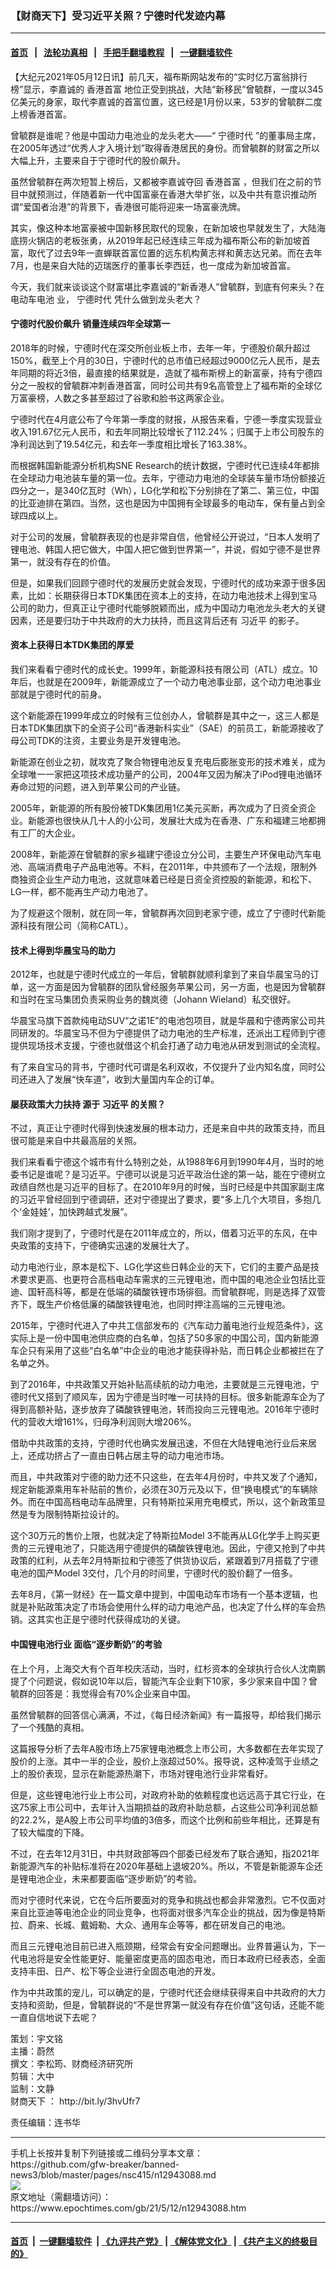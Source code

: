 ### 【财商天下】受习近平关照？宁德时代发迹内幕
------------------------

#### [首页](https://github.com/gfw-breaker/banned-news3/blob/master/README.md) &nbsp;&nbsp;|&nbsp;&nbsp; [法轮功真相](https://github.com/begood0513/basic/blob/master/README.md)  &nbsp;&nbsp;|&nbsp;&nbsp; [手把手翻墙教程](https://github.com/gfw-breaker/guides/wiki)  &nbsp;&nbsp;|&nbsp;&nbsp; [一键翻墙软件](https://github.com/gfw-breaker/nogfw/blob/master/README.md)  



<div><p>
 【大纪元2021年05月12日讯】前几天，福布斯网站发布的“实时亿万富翁排行榜”显示，李嘉诚的
 <ok href="https://www.epochtimes.com/gb/tag/%E9%A6%99%E6%B8%AF%E9%A6%96%E5%AF%8C.html">
  香港首富
 </ok>
 地位正受到挑战，大陆“新移民”曾毓群，一度以345亿美元的身家，取代李嘉诚的首富位置，这已经是1月份以来，53岁的曾毓群二度上榜香港首富。
</p>
<p>
 曾毓群是谁呢？他是中国动力电池业的龙头老大——“
 <ok href="https://www.epochtimes.com/gb/tag/%E5%AE%81%E5%BE%B7%E6%97%B6%E4%BB%A3.html">
  宁德时代
 </ok>
 ”的董事局主席，在2005年透过“优秀人才入境计划”取得香港居民的身份。而曾毓群的财富之所以大幅上升，主要来自于宁德时代的股价飙升。
</p>
<p>
 虽然曾毓群在两次短暂上榜后，又都被李嘉诚夺回
 <ok href="https://www.epochtimes.com/gb/tag/%E9%A6%99%E6%B8%AF%E9%A6%96%E5%AF%8C.html">
  香港首富
 </ok>
 ，但我们在之前的节目中就预测过，伴随着新一代中国富豪在香港大举扩张，以及中共有意识推动所谓“爱国者治港”的背景下，香港很可能将迎来一场富豪洗牌。
</p>
<p>
 其实，像这种本地富豪被中国新移民取代的现象，在新加坡也早就发生了，大陆海底捞火锅店的老板张勇，从2019年起已经连续三年成为福布斯公布的新加坡首富，取代了过去9年一直蝉联首富位置的远东机构黄志祥和黄志达兄弟。而在去年7月，也是来自大陆的迈瑞医疗的董事长李西廷，也一度成为新加坡首富。
</p>
<p>
 今天，我们就来谈谈这个财富堪比李嘉诚的“新香港人”曾毓群，到底有何来头？在
 <ok href="https://www.epochtimes.com/gb/tag/%E7%94%B5%E5%8A%A8%E8%BD%A6%E7%94%B5%E6%B1%A0.html">
  电动车电池
 </ok>
 业，
 <ok href="https://www.epochtimes.com/gb/tag/%E5%AE%81%E5%BE%B7%E6%97%B6%E4%BB%A3.html">
  宁德时代
 </ok>
 凭什么做到龙头老大？
</p>
<p>
</p>
<h4>
 宁德时代股价飙升 销量连续四年全球第一
</h4>
<p>
 2018年的时候，宁德时代在深交所创业板上市，去年一年，宁德股价飙升超过150%，截至上个月的30日，宁德时代的总市值已经超过9000亿元人民币，是去年同期的将近3倍，最直接的结果就是，造就了福布斯榜上的新富豪，持有宁德四分之一股权的曾毓群冲刺香港首富，同时公司共有9名高管登上了福布斯的全球亿万富豪榜，人数之多甚至超过了谷歌和脸书这两家企业。
</p>
<p>
 宁德时代在4月底公布了今年第一季度的财报，从报告来看，宁德一季度实现营业收入191.67亿元人民币，和去年同期比较增长了112.24%；归属于上市公司股东的净利润达到了19.54亿元，和去年一季度相比增长了163.38%。
</p>
<p>
 而根据韩国新能源分析机构SNE Research的统计数据，宁德时代已连续4年都排在全球动力电池装车量的第一位。去年，宁德动力电池的全球装车量市场份额接近四分之一，是340亿瓦时（Wh），LG化学和松下分别排在了第二、第三位，中国的比亚迪排在第四。当然，这也是因为中国拥有全球最多的电动车，保有量占到全球四成以上。
</p>
<p>
 对于公司的发展，曾毓群表现的也是非常自信，他曾经公开说过，“日本人发明了锂电池、韩国人把它做大，中国人把它做到世界第一”，并说，假如宁德不是世界第一，就没有存在的价值。
</p>
<p>
 但是，如果我们回顾宁德时代的发展历史就会发现，宁德时代的成功来源于很多因素，比如：长期获得日本TDK集团在资本上的支持，在动力电池技术上得到宝马公司的助力，但真正让宁德时代能够脱颖而出，成为中国动力电池龙头老大的关键因素，还是要归功于中共政府的大力扶持，而且这背后还有
 <ok href="https://www.epochtimes.com/gb/tag/%E4%B9%A0%E8%BF%91%E5%B9%B3.html">
  习近平
 </ok>
 的影子。
</p>
<h4>
 资本上获得日本TDK集团的厚爱
</h4>
<p>
 我们来看看宁德时代的成长史。1999年，新能源科技有限公司（ATL）成立。10年后，也就是在2009年，新能源成立了一个动力电池事业部，这个动力电池事业部就是宁德时代的前身。
</p>
<p>
 这个新能源在1999年成立的时候有三位创办人，曾毓群是其中之一，这三人都是日本TDK集团旗下的全资子公司“香港新科实业”（SAE）的前员工，新能源接收了母公司TDK的注资，主要业务是开发锂电池。
</p>
<p>
 新能源在创业之初，就攻克了聚合物锂电池反复充电后膨胀变形的技术难关，成为全球唯一一家把这项技术成功量产的公司，2004年又因为解决了iPod锂电池循环寿命过短的问题，进入到苹果公司的产业链。
</p>
<p>
 2005年，新能源的所有股份被TDK集团用1亿美元买断，再次成为了日资全资企业。新能源也很快从几十人的小公司，发展壮大成为在香港、广东和福建三地都拥有工厂的大企业。
</p>
<p>
 2008年，新能源在曾毓群的家乡福建宁德设立分公司，主要生产环保电动汽车电池、高端消费电子产品电池等。不料，在2011年，中共颁布了一个法规，限制外商独资企业生产动力电池，这就意味着已经是日资全资控股的新能源，和松下、LG一样，都不能再生产动力电池了。
</p>
<p>
 为了规避这个限制，就在同一年，曾毓群再次回到老家宁德，成立了宁德时代新能源科技有限公司（简称CATL）。
</p>
<h4>
 技术上得到华晨宝马的助力
</h4>
<p>
 2012年，也就是宁德时代成立的一年后，曾毓群就顺利拿到了来自华晨宝马的订单，这一方面是因为曾毓群的团队曾经服务苹果公司，另一方面，也是因为曾毓群和当时在宝马集团负责采购业务的魏岚德（Johann Wieland）私交很好。
</p>
<p>
 华晨宝马旗下首款纯电动SUV“之诺1E”的电池包项目，就是华晨和宁德两家公司共同研发的。华晨宝马不但为宁德提供了动力电池的生产标准，还派出工程师到宁德提供现场技术支援，宁德也就借这个机会打通了动力电池从研发到测试的全流程。
</p>
<p>
 有了来自宝马的背书，宁德时代可谓是名利双收，不仅提升了业内知名度，同时公司还进入了发展“快车道”，收到大量国内车企的订单。
</p>
<h4>
 屡获政策大力扶持 源于
 <ok href="https://www.epochtimes.com/gb/tag/%E4%B9%A0%E8%BF%91%E5%B9%B3.html">
  习近平
 </ok>
 的关照？
</h4>
<p>
 不过，真正让宁德时代得到快速发展的根本动力，还是来自中共的政策支持，而且很可能是来自中共最高层的关照。
</p>
<p>
 我们来看看宁德这个城市有什么特别之处，从1988年6月到1990年4月，当时的地委书记是谁呢？是习近平。宁德可以说是习近平政治仕途的第一站，能在宁德树立政绩自然也是习近平的目标了。在2010年9月的时候，当时已经是中共国家副主席的习近平曾经回到宁德调研，还对宁德提出了要求，要“多上几个大项目，多抱几个‘金娃娃’，加快跨越式发展”。
</p>
<p>
 我们刚才提到了，宁德时代是在2011年成立的，所以，借着习近平的东风，在中央政策的支持下，宁德确实迅速的发展壮大了。
</p>
<p>
 动力电池行业，原本是松下、LG化学这些日韩企业的天下，它们的主要产品是技术要求更高、也更符合高档电动车需求的三元锂电池，而中国的电池企业包括比亚迪、国轩高科等，都是在低端的磷酸铁锂市场徘徊。而曾毓群呢，则是选择了双管齐下，既生产价格低廉的磷酸铁锂电池，也同时押注高端的三元锂电池。
</p>
<p>
 2015年，宁德时代进入了中共工信部发布的《汽车动力蓄电池行业规范条件》，这实际上是一份中国电池供应商的白名单，包括了50多家的中国公司，国内新能源车企只有采用了这些“白名单”中企业的电池才能获得补贴，而日韩企业都被拦在了名单之外。
</p>
<p>
 到了2016年，中共政策又开始补贴高续航的动力电池，主要就是三元锂电池，宁德时代又搭到了顺风车，因为宁德是当时唯一可扶持的目标。很多新能源车企为了得到高额补贴，逐步放弃了磷酸铁锂电池，转而投向三元锂电池。2016年宁德时代的营收大增161%，归母净利润则大增206%。
</p>
<p>
 借助中共政策的支持，宁德时代也确实发展迅速，不但在大陆锂电池行业后来居上，还成功挤占了一直由日韩占居主导的动力电池市场。
</p>
<p>
 而且，中共政策对宁德的助力还不只这些，在去年4月份时，中共又发了个通知，规定新能源乘用车补贴前的售价，必须在30万元及以下，但“换电模式”的车辆除外。而在中国高档电动车品牌里，只有特斯拉采用充电模式，所以，这个新政策显然是专为限制特斯拉设计的。
</p>
<p>
 这个30万元的售价上限，也就决定了特斯拉Model 3不能再从LG化学手上购买更贵的三元锂电池了，只能选用宁德提供的磷酸铁锂电池。因此，宁德又抢到了中共政策的红利，从去年2月特斯拉和宁德签了供货协议后，紧跟着到7月搭载了宁德电池的国产Model 3交付，几个月的时间里，宁德时代的股价翻了一倍多。
</p>
<p>
 去年8月，《第一财经》在一篇文章中提到，中国电动车市场有一个基本逻辑，也就是补贴政策决定了市场会使用什么样的动力电池产品，也决定了什么样的车会热销。这其实也正是宁德时代获得成功的关键。
</p>
<h4>
 中国锂电池行业 面临“逐步断奶”的考验
</h4>
<p>
 在上个月，上海交大有个百年校庆活动，当时，红杉资本的全球执行合伙人沈南鹏提了个问题说，假如说10年以后，智能汽车企业剩下10家，多少家来自中国？曾毓群的回答是：我觉得会有70%企业来自中国。
</p>
<p>
 虽然曾毓群的回答信心满满，不过，《每日经济新闻》有一篇报导，却给我们揭示了一个残酷的真相。
</p>
<p>
 这篇报导分析了去年A股市场上75家锂电池概念上市公司，大多数都在去年实现了股价的上涨。其中一半的企业，股价上涨超过50%。报导说，这种凌驾于业绩之上的股价表现，显示在新能源热潮下，市场对锂电池行业非常看好。
</p>
<p>
 但是，这些锂电池行业上市公司，对政府补助的依赖程度也远远高于其它行业，在这75家上市公司中，去年计入当期损益的政府补助总额，占这些公司净利润总额的22.2%，是A股上市公司平均值的3倍多，而这个比例和前些年相比，还算是有了较大幅度的下降。
</p>
<p>
 不过，在去年12月31日，中共财政部等四个部委已经发布了联合通知，指2021年新能源汽车的补贴标准将在2020年基础上退坡20%。所以，不管是新能源车企还是锂电池企业，未来都要面临“逐步断奶”的考验。
</p>
<p>
 而对宁德时代来说，它在今后所要面对的竞争和挑战也都会非常激烈。它不仅面对来自比亚迪等电池企业的同业竞争，也将面对很多汽车企业的挑战，因为像是特斯拉、蔚来、长城、戴姆勒、大众、通用车企等等，都在研发自己的电池。
</p>
<p>
 而且三元锂电池目前已进入瓶颈期，经常会有安全问题曝出。业界普遍认为，下一代电池将是安全性能更好、能量密度更高的固态电池，而日本政府已经表态，全面支持丰田、日产、松下等企业进行全固态电池的开发。
</p>
<p>
 作为中共政策的宠儿，可以确定的是，宁德时代还会继续获得来自中共政府的大力支持和资助，但是，曾毓群说的“不是世界第一就没有存在价值”这句话，还能不能一直自信地说下去呢？
</p>
<p>
 策划：宇文铭
 <br/>
 主播：蔚然
 <br/>
 撰文：李松筠、财商经济研究所
 <br/>
 剪辑：大中
 <br/>
 监制：文静
 <br/>
 <ok href="https://www.epochtimes.com/gb/tag/%E8%B4%A2%E5%95%86%E5%A4%A9%E4%B8%8B.html">
  财商天下
 </ok>
 ：
 <ok href="http://bit.ly/3hvUfr7">
  http://bit.ly/3hvUfr7
 </ok>
</p>
<p>
 责任编辑：连书华
</p>
</div>
<hr/>
手机上长按并复制下列链接或二维码分享本文章：<br/>
https://github.com/gfw-breaker/banned-news3/blob/master/pages/nsc415/n12943088.md <br/>
<a href='https://github.com/gfw-breaker/banned-news3/blob/master/pages/nsc415/n12943088.md'><img src='https://github.com/gfw-breaker/banned-news3/blob/master/pages/nsc415/n12943088.md.png'/></a> <br/>
原文地址（需翻墙访问）：https://www.epochtimes.com/gb/21/5/12/n12943088.htm


------------------------
#### [首页](https://github.com/gfw-breaker/banned-news3/blob/master/README.md) &nbsp;|&nbsp; [一键翻墙软件](https://github.com/gfw-breaker/nogfw/blob/master/README.md) &nbsp;| [《九评共产党》](https://github.com/gfw-breaker/9ping.md/blob/master/README.md#九评之一评共产党是什么) | [《解体党文化》](https://github.com/gfw-breaker/jtdwh.md/blob/master/README.md) | [《共产主义的终极目的》](https://github.com/gfw-breaker/gczydzjmd.md/blob/master/README.md)


<img src='http://gfw-breaker.win/banned-news3/pages/nsc415/n12943088.md' width='0px' height='0px'/>